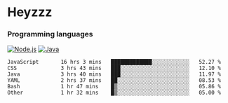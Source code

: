 # Heyzzz  

### Programming languages  

[![Node.js](https://img.shields.io/badge/-Node.js-262626?style=for-the-badge)](https://nodejs.org)
[![Java](https://img.shields.io/badge/-Java-262626?style=for-the-badge)](https://java.com)

<!--START_SECTION:waka-->

```text
JavaScript       16 hrs 3 mins   █████████████░░░░░░░░░░░░   52.27 %
CSS              3 hrs 43 mins   ███░░░░░░░░░░░░░░░░░░░░░░   12.10 %
Java             3 hrs 40 mins   ███░░░░░░░░░░░░░░░░░░░░░░   11.97 %
YAML             2 hrs 37 mins   ██░░░░░░░░░░░░░░░░░░░░░░░   08.53 %
Bash             1 hr 47 mins    █▒░░░░░░░░░░░░░░░░░░░░░░░   05.86 %
Other            1 hr 32 mins    █▒░░░░░░░░░░░░░░░░░░░░░░░   05.00 %
```

<!--END_SECTION:waka-->
